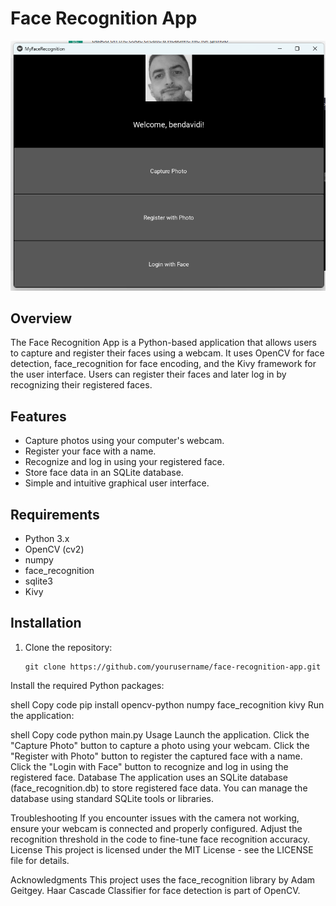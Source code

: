 # Face Recognition App

![App Screenshot](screenshot.png)

## Overview

The Face Recognition App is a Python-based application that allows users to capture and register their faces using a webcam. It uses OpenCV for face detection, face_recognition for face encoding, and the Kivy framework for the user interface. Users can register their faces and later log in by recognizing their registered faces.

## Features

- Capture photos using your computer's webcam.
- Register your face with a name.
- Recognize and log in using your registered face.
- Store face data in an SQLite database.
- Simple and intuitive graphical user interface.

## Requirements

- Python 3.x
- OpenCV (cv2)
- numpy
- face_recognition
- sqlite3
- Kivy

## Installation

1. Clone the repository:

   ```shell
   git clone https://github.com/yourusername/face-recognition-app.git
Install the required Python packages:

shell
Copy code
pip install opencv-python numpy face_recognition kivy
Run the application:

shell
Copy code
python main.py
Usage
Launch the application.
Click the "Capture Photo" button to capture a photo using your webcam.
Click the "Register with Photo" button to register the captured face with a name.
Click the "Login with Face" button to recognize and log in using the registered face.
Database
The application uses an SQLite database (face_recognition.db) to store registered face data. You can manage the database using standard SQLite tools or libraries.

Troubleshooting
If you encounter issues with the camera not working, ensure your webcam is connected and properly configured.
Adjust the recognition threshold in the code to fine-tune face recognition accuracy.
License
This project is licensed under the MIT License - see the LICENSE file for details.

Acknowledgments
This project uses the face_recognition library by Adam Geitgey.
Haar Cascade Classifier for face detection is part of OpenCV.
